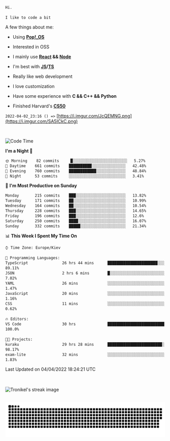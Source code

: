 ```
Hi.

I like to code a bit
```

A few things about me:

-   Using **[Pop!\_OS](https://pop.system76.com/)**

-   Interested in OSS

-   I mainly use **[React](https://reactjs.org/) && [Node](https://nodejs.org/en/)**

-   I'm best with **[JS](https://www.javascript.com/)/[TS](https://www.typescriptlang.org/)**

-   Really like web development

-   I love customization

-   Have some experience with **C && C++ && Python**

-   Finished Harvard's **[CS50](https://cs50.harvard.edu)**

`2022-04-02_23:16 () =>` [https://i.imgur.com/JcQEMNG.png](https://i.imgur.com/SA5ICkC.png)

<br>

<!--START_SECTION:waka-->
![Code Time](http://img.shields.io/badge/Code%20Time-490%20hrs%2012%20mins-blue)

**I'm a Night 🦉** 

```text
🌞 Morning    82 commits     █░░░░░░░░░░░░░░░░░░░░░░░░   5.27% 
🌆 Daytime    661 commits    ██████████░░░░░░░░░░░░░░░   42.48% 
🌃 Evening    760 commits    ████████████░░░░░░░░░░░░░   48.84% 
🌙 Night      53 commits     ░░░░░░░░░░░░░░░░░░░░░░░░░   3.41%

```
📅 **I'm Most Productive on Sunday** 

```text
Monday       215 commits    ███░░░░░░░░░░░░░░░░░░░░░░   13.82% 
Tuesday      171 commits    ██░░░░░░░░░░░░░░░░░░░░░░░   10.99% 
Wednesday    164 commits    ██░░░░░░░░░░░░░░░░░░░░░░░   10.54% 
Thursday     228 commits    ███░░░░░░░░░░░░░░░░░░░░░░   14.65% 
Friday       196 commits    ███░░░░░░░░░░░░░░░░░░░░░░   12.6% 
Saturday     250 commits    ████░░░░░░░░░░░░░░░░░░░░░   16.07% 
Sunday       332 commits    █████░░░░░░░░░░░░░░░░░░░░   21.34%

```


📊 **This Week I Spent My Time On** 

```text
⌚︎ Time Zone: Europe/Kiev

💬 Programming Languages: 
TypeScript               26 hrs 44 mins      ██████████████████████░░░   89.11% 
JSON                     2 hrs 6 mins        █░░░░░░░░░░░░░░░░░░░░░░░░   7.02% 
YAML                     26 mins             ░░░░░░░░░░░░░░░░░░░░░░░░░   1.47% 
JavaScript               20 mins             ░░░░░░░░░░░░░░░░░░░░░░░░░   1.16% 
CSS                      11 mins             ░░░░░░░░░░░░░░░░░░░░░░░░░   0.62%

🔥 Editors: 
VS Code                  30 hrs              █████████████████████████   100.0%

🐱‍💻 Projects: 
kuraku                   29 hrs 28 mins      ████████████████████████░   98.17% 
exam-lite                32 mins             ░░░░░░░░░░░░░░░░░░░░░░░░░   1.83%

```


 Last Updated on 04/04/2022 18:24:21 UTC
<!--END_SECTION:waka-->

<br>

<p><img align="center" src="https://github-readme-streak-stats.herokuapp.com/?user=Tronikelis&theme=dark" alt="Tronikel's streak image" /></p>

<br>

<img title="" src="https://raw.githubusercontent.com/Tronikelis/Tronikelis/output/github-contribution-grid-snake.svg" alt="very cool snake thingey" data-align="left">
